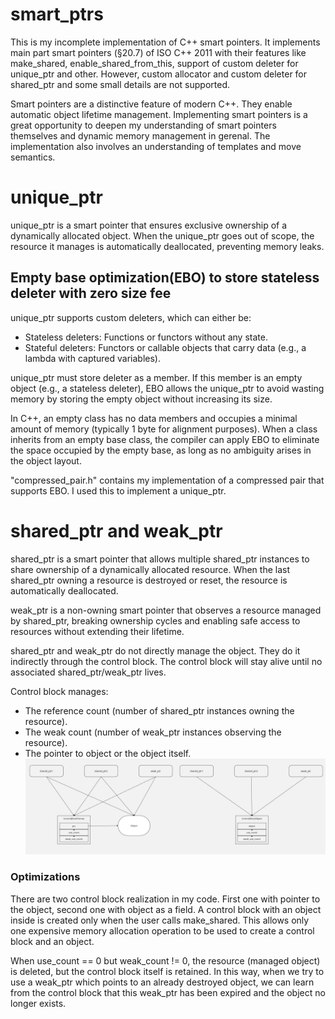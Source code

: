 # smart_ptrs
This is my incomplete implementation of C++ smart pointers. It implements main part smart pointers (§20.7) of ISO C++ 2011 with their features like make_shared, enable_shared_from_this, support of custom deleter for unique_ptr and other. However, custom allocator and custom deleter for shared_ptr and some small details are not supported.

Smart pointers are a distinctive feature of modern C++. They enable automatic object lifetime management. Implementing smart pointers is a great opportunity to deepen my understanding of smart pointers themselves and dynamic memory management in gerenal. The implementation also involves an understanding of templates and move semantics.
# unique_ptr
unique_ptr is a smart pointer that ensures exclusive ownership of a dynamically allocated object. When the unique_ptr goes out of scope, the resource it manages is automatically deallocated, preventing memory leaks.
## Empty base optimization(EBO) to store stateless deleter with zero size fee
unique_ptr supports custom deleters, which can either be:
* Stateless deleters: Functions or functors without any state.
* Stateful deleters: Functors or callable objects that carry data (e.g., a lambda with captured variables).

unique_ptr must store deleter as a member. If this member is an empty object (e.g., a stateless deleter), EBO allows the unique_ptr to avoid wasting memory by storing the empty object without increasing its size.

In C++, an empty class has no data members and occupies a minimal amount of memory (typically 1 byte for alignment purposes). When a class inherits from an empty base class, the compiler can apply EBO to eliminate the space occupied by the empty base, as long as no ambiguity arises in the object layout.

"compressed_pair.h" contains my implementation of a compressed pair that supports EBO. I used this to implement a unique_ptr.

# shared_ptr and weak_ptr
shared_ptr is a smart pointer that allows multiple shared_ptr instances to share ownership of a dynamically allocated resource. When the last shared_ptr owning a resource is destroyed or reset, the resource is automatically deallocated.

weak_ptr is a non-owning smart pointer that observes a resource managed by shared_ptr, breaking ownership cycles and enabling safe access to resources without extending their lifetime.

shared_ptr and weak_ptr do not directly manage the object. They do it indirectly through the control block. The control block will stay alive until no associated shared_ptr/weak_ptr lives.

Control block manages:

* The reference count (number of shared_ptr instances owning the resource).
* The weak count (number of weak_ptr instances observing the resource).
* The pointer to object or the object itself.
![impl](img/control_block_img.jpg)

### Optimizations
There are two control block realization in my code. First one with pointer to the object, second one with object as a field. A control block with an object inside is created only when the user calls make_shared. This allows only one expensive memory allocation operation to be used to create a control block and an object.

When use_count == 0 but weak_count != 0, the resource (managed object) is deleted, but the control block itself is retained.
In this way, when we try to use a weak_ptr which points to an already destroyed object, we can learn from the control block that this weak_ptr has been expired and the object no longer exists.



